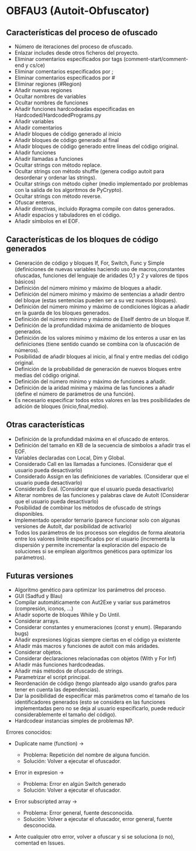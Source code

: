 # OBFAU3 (Autoit-Obfuscator)
## Características del proceso de ofuscado

* Número de iteraciones del proceso de ofuscado.
* Enlazar includes desde otros ficheros del proyecto.
* Eliminar comentarios especificados por tags (comment-start/comment-end y cs/ce)
* Eliminar comentarios especificados por ;
* Eliminar comentarios especificados por #
* Eliminar regiones (#Region)
* Añadir nuevas regiones
* Ocultar nombres de variables
* Ocultar nombres de funciones
* Añadir funciones hardcodeadas especificadas en Hardcoded/HardcodedPrograms.py
* Añadir variables
* Añadir comentarios
* Añadir bloques de código generado al inicio
* Añadir bloques de código generado al final
* Añadir bloques de código generado entre lineas del código original.
* Añadir funciones
* Añadir llamadas a funciones
* Ocultar strings con método replace.
* Ocultar strings con método shuffle (genera codigo autoit para desordenar y ordenar las strings).
* Ocultar strings con método cipher  (medio implementado por problemas con la salida de los algoritmos de PyCrypto).
* Ocultar strings con método reverse.
* Ofuscar enteros.
* Añadir directivas, incluido #pragma compile con datos generados.
* Añadir espacios y tabuladores en el código.
* Añadir símbolos en el EOF.

## Características de los bloques de código generados 

* Generación de código y bloques If, For, Switch, Func y Simple (definiciones de nuevas variables haciendo uso de macros,constantes ofuscadas, funciones del lenguaje de aridades 0,1 y 2 y valores de tipos básicos)
* Definición del número mínimo y máximo de bloques a añadir.
* Definición del número mínimo y máximo de sentencias a añadir dentro del bloque (estas sentencias pueden ser a su vez nuevos bloques).
* Definición del número mínimo y máximo de condiciones lógicas a añadir en la guarda de los bloques generados.
* Definición del número mínimo y máximo de ElseIf dentro de un bloque If.
* Definición de la profundidad máxima de anidamiento de bloques generados.
* Definición de los valores mínimo y máximo de los enteros a usar en las definiciones (tiene sentido cuando se combina con la ofuscación de números).
* Posibilidad de añadir bloques al inicio, al final y entre medias del código original.
* Definición de la probabilidad de generación de nuevos bloques entre medias del código original.
* Definición del número mínimo y máximo de funciones a añadir.
* Definición de la aridad mínima y máxima de las funciones a añadir (define el número de parámetros de una función).
* Es necesario especificar todos estos valores en las tres posibilidades de adición de bloques (inicio,final,medio).

## Otras características

* Definición de la profundidad máxima en el ofuscado de enteros.
* Definición del tamaño en KB de la secuencia de símbolos a añadir tras el EOF.
* Variables declaradas con Local,  Dim y Global.
* Considerado Call en las llamadas a funciones. (Considerar que el usuario pueda desactivarlo)
* Considerado Assign en las definiciones de variables. (Considerar que el usuario pueda desactivarlo)
* Considerado Eval. (Considerar que el usuario pueda desactivarlo)
* Alterar nombres de las funciones y palabras clave de AutoIt (Considerar que el usuario pueda desactivarlo)
* Posibilidad de combinar los métodos de ofuscado de strings disponibles.
* Implementado operador ternario (parece funcionar solo con algunas versiones de AutoIt, dar posibilidad de activarlo)
* Todos los parámetros de los procesos son elegidos de forma aleatoria entre los valores límite especificados por el usuario (incrementa la dispersión y permite incrementar la exploración del espacio de soluciones si se emplean algoritmos genéticos para optimizar los parámetros).

 

## Futuras versiones

* Algoritmo genético para optimizar los parámetros del proceso.
* GUI (Sadfud y Blau)
* Compilar automáticamente con Aut2Exe y variar sus parámetros (compresión,  iconos,  ...)
* Añadir soporte de bloques While y Do Until.
* Considerar arrays.
* Considerar constantes y enumeraciones (const y enum). (Reparando bugs)
* Añadir expresiones lógicas siempre ciertas en el código ya existente
* Añadir más macros y funciones de autoit con más aridades.
* Considerar objetos.
* Considerar declaraciones relacionadas con objetos (With y For Inf)
* Añadir más funciones hardcodeadas.
* Añadir más métodos de ofuscado de strings.
* Parametrizar el script principal.
* Reordenación de código (tengo planteado algo usando grafos para tener en cuenta las dependencias).
* Dar la posibilidad de especificar más parámetros como el tamaño de los identificadores generados (esto se considera en las funciones implementadas pero no se deja al usuario especificarlo,   puede reducir considerablemente el tamaño del código).
* Hardcodear instancias simples de problemas NP.

Errores conocidos:

* Duplicate name (function) -> 
    * Problema: Repetición del nombre de alguna función.
    * Solución: Volver a ejecutar el ofuscador.
    
* Error in expresion        -> 
    * Problema: Error en algún Switch generado
    * Solución: Volver a ejecutar el ofuscador.
    
* Error subscripted array   -> 
    * Problema: Error general, fuente desconocida.
    * Solución: Volver a ejecutar el ofuscador, error general, fuente desconocida.

* Ante cualquier otro error, volver a ofuscar y si se soluciona (o no), comentad en Issues.
